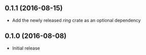 ## 0.1.1 (2016-08-15)

* Add the newly released *ring* crate as an optional dependency

## 0.1.0 (2016-08-08)

* Initial release

